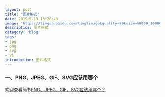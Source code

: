 ```yaml
---
layout: post
title: "图片格式"
date: 2019-9-13 13:26:40
image: 'https://timgsa.baidu.com/timg?image&quality=80&size=b9999_10000&sec=1568611627791&di=7895027856f23f10b0a58cb1d39caf68&imgtype=0&src=http%3A%2F%2Fwww.51yuansu.com%2Fpic2%2Fcover%2F00%2F33%2F77%2F58113148a95e7_610.jpg'
description: 图片格式
category: 'blog'
tags:
- jpg
- png
- svg
- vi
introduction: 图片格式
---
```


### 一、PNG、JPEG、GIF、SVG应该用哪个
欢迎查看简书[PNG、JPEG、GIF、SVG应该用哪个？](https://www.jianshu.com/p/c66f52d875d9)





